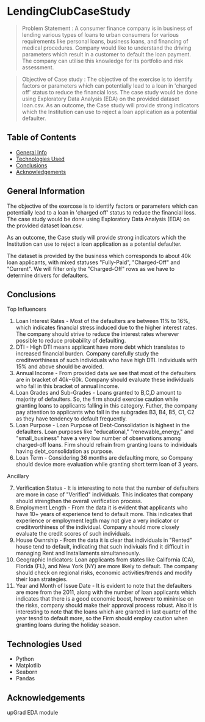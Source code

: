 # LendingClubCaseStudy 
> Problem Statement :
A consumer finance company is in business of lending various types of loans to urban consumers for various requirements like personal loans, business loans, and financing of medical procedures. Company would like to understand the driving parameters which result in a customer to default the loan payment. The company can utilise this knowledge for its portfolio and risk assessment. 

> Objective of Case study :
The objective of the exercise is to identify factors or parameters which can potentially lead to a loan in 'charged off' status to reduce the financial loss. The case study would be done using Exploratory Data Analysis (EDA) on the provided dataset loan.csv. As an outcome, the Case study will provide strong indicators which the Institution can use to reject a loan application as a potential defaulter.


## Table of Contents
* [General Info](#general-information)
* [Technologies Used](#technologies-used)
* [Conclusions](#conclusions)
* [Acknowledgements](#acknowledgements)

<!-- You can include any other section that is pertinent to your problem -->

## General Information

The objective of the exercose is to identify factors or parameters which can potentially lead to a loan in 'charged off' status to reduce the financial loss. The case study would be done using Exploratory Data Analysis (EDA) on the provided dataset loan.csv. 

As an outcome, the Case study will provide strong indicators which the Institution can use to reject a loan application as a potential defaulter.

The dataset is provided by the business which corresponds to about 40k loan applicants, with mixed statuses "Fully-Paid", "Charged-Off" and "Current". We will filter only the "Charged-Off" rows as we have to determine drivers for defaulters.

<!-- You don't have to answer all the questions - just the ones relevant to your project. -->

## Conclusions

Top Influencers

1. Loan Interest Rates - Most of the defaulters are between 11% to 16%, which indicates financial stress induced due to the higher interest rates. The company should strive to reduce the interest rates wherever possible to reduce probability of defaulting.
2. DTI - High DTI means applicant have more debt which translates to increased financial burden. Company carefully study the creditworthiness of such individuals who have high DTI. Individuals with 15% and above should be avoided.
3. Annual Income - From provided data we see that most of the defaulters are in bracket of $40k-$60k. Company should evaluate these individuals who fall in this bracket of annual income.
4. Loan Grades and Sub-Grades - Loans granted to B,C,D amount to majority of defaulters. So, the firm should exercise caution while granting loans to applicants falling in this category. Futher, the company pay attention to applicants who fall in the subgrades B3, B4, B5, C1, C2 as they have tendency to default frequently.
5. Loan Purpose - Loan Purpose of Debt-Consolidation is highest in the defaulters. Loan purposes like "educational," "renewable_energy," and "small_business" have a very low number of observations among charged-off loans. Firm should refrain from granting loans to individuals having debt_consolidation as purpose.
6. Loan Term - Considering 36 months are defaulting more, so Company should device more evaluation while granting short term loan of 3 years.

Ancillary

7. Verification Status - It is interesting to note that the number of defaulters are more in case of "Verified" individuals. This indicates that company should strengthen the overall verification process.
8. Employment Length - From the data it is evident that applicants who have 10+ years of experience tend to default more. This indicates that experience or employment legth may not give a very indicator or creditworthiness of the individual. Company should more closely evaluate the credit scores of such individuals.
9. House Ownrship - From the data it is clear that individuals in "Rented" house tend to default, indicating that such indiviuals find it difficult in managing Rent and Installaments simultaneously.
10. Geographic Indicators: Loan applicants from states like California (CA), Florida (FL), and New York (NY) are more likely to default. The company should check on regional risks, economic activities/trends and modify their loan strategies.
11. Year and Month of Issue Date - It is evident to note that the defaulters are more from the 2011, along with the number of loan applicants which indicates that there is a good economic boost, however to minimise on the risks, company should make their approval process robust. Also it is interesting to note that the loans which are granted in last quarter of the year tesnd to default more, so the Firm should employ caution when granting loans during the holiday season.

<!-- You don't have to answer all the questions - just the ones relevant to your project. -->


## Technologies Used
- Python
- Matplotlib
- Seaborn
- Pandas

<!-- As the libraries versions keep on changing, it is recommended to mention the version of library used in this project -->

## Acknowledgements
upGrad EDA module



<!-- Optional -->
<!-- ## License -->
<!-- This project is open source and available under the [... License](). -->

<!-- You don't have to include all sections - just the one's relevant to your project -->
